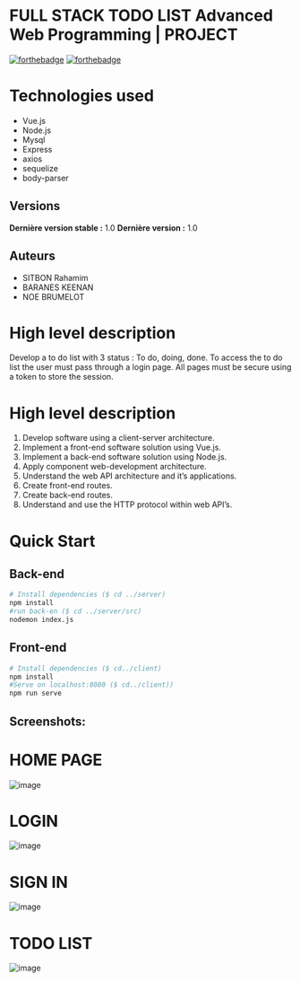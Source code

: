 # FULL STACK TODO LIST Advanced Web Programming | PROJECT 

[![forthebadge](http://forthebadge.com/images/badges/built-with-love.svg)](http://forthebadge.com)  [![forthebadge](https://forthebadge.com/images/badges/made-with-vue.svg)](http://forthebadge.com)


# Technologies used
* Vue.js
* Node.js
* Mysql
* Express
* axios
* sequelize
* body-parser

## Versions
**Dernière version stable :** 1.0
**Dernière version :** 1.0


## Auteurs
- SITBON Rahamim 
- BARANES KEENAN
- NOE BRUMELOT

# High level description
Develop a to do list with 3 status : To do, doing, done.
To access the to do list the user must pass through a login page.
All pages must be secure using a token to store the session.

# High level description
1. Develop software using a client-server architecture.
2. Implement a front-end software solution using Vue.js.
3. Implement a back-end software solution using Node.js.
4. Apply component web-development architecture.
5. Understand the web API architecture and it’s applications.
6. Create front-end routes.
7. Create back-end routes.
8. Understand and use the HTTP protocol within web API’s.


# Quick Start
## Back-end
```bash
# Install dependencies ($ cd ../server)
npm install
#run back-en ($ cd ../server/src)
nodemon index.js
```
## Front-end
```bash
# Install dependencies ($ cd../client)
npm install
#Serve on localhost:8080 ($ cd../client))
npm run serve
```

## Screenshots: 
# HOME PAGE 
![image](https://user-images.githubusercontent.com/73166051/159783937-3332dbd3-409d-4a4c-bccb-89ca8ee906e5.png)
# LOGIN
![image](https://user-images.githubusercontent.com/73166051/159784091-645cb813-c436-4918-a32c-73a8b0fc17ad.png)
# SIGN IN
![image](https://user-images.githubusercontent.com/73166051/159784181-7804d84b-a9c0-4515-b808-cf98f0ed23e8.png)
# TODO LIST
![image](https://user-images.githubusercontent.com/73166051/159784471-ec256b37-a5e4-44f8-8697-8f85273c55ef.png)





